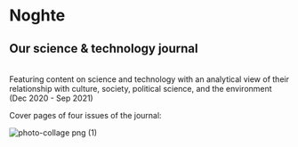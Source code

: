 # Noghte
## **Our science &amp; technology journal**
<br>
Featuring content on science and technology with an analytical view of their relationship with culture, society, political science, and the environment
(Dec 2020 - Sep 2021)

Cover pages of four issues of the journal:

![photo-collage png (1)](https://github.com/user-attachments/assets/3a276eff-3f8e-4e2a-bc24-54dbf0876d72)
